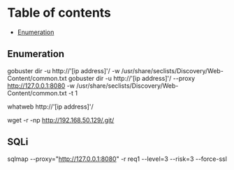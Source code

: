 # Table of contents

- [Enumeration](#enumeration)

## Enumeration

gobuster dir -u http://'[ip address]'/ -w /usr/share/seclists/Discovery/Web-Content/common.txt
gobuster dir -u http://'[ip address]'/ --proxy http://127.0.0.1:8080 -w /usr/share/seclists/Discovery/Web-Content/common.txt -t 1

whatweb http://'[ip address]'/

wget -r -np http://192.168.50.129/.git/

## SQLi

sqlmap --proxy="http://127.0.0.1:8080" -r req1 --level=3 --risk=3 --force-ssl